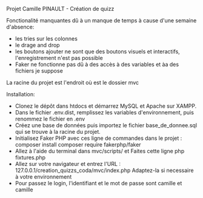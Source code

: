 Projet Camille PINAULT - Création de quizz

Fonctionalité manquantes dû à un manque de temps à cause d'une semaine d'absence:
- les tries sur les colonnes
- le drage and drop
- les boutons ajouter ne sont que des boutons visuels et interactifs, l'enregistrement n'est pas possible
- Faker ne fonctionne pas dû à des accès à des variables et àa des fichiers je suppose

La racine du projet est l'endroit où est le dossier mvc

Installation:

- Clonez le dépôt dans htdocs et démarrez MySQL et Apache sur XAMPP.
- Dans le fichier .env.dist, remplissez les variables d'environnement, puis renommez le fichier en .env
- Créez une base de données puis importez le fichier base_de_donnee.sql qui se trouve à la racine du projet.
- Initialisez Faker PHP avec ces ligne de commandes dans le projet :
    composer install
    composer require fakerphp/faker
- Allez à l'aide du terminal dans mvc/scripts/ et Faites cette ligne
    php fixtures.php
- Allez sur votre navigateur et entrez l'URL :  127.0.0.1/creation_quizzs_coda/mvc/index.php
Adaptez-la si necessaire à votre environnement
- Pour passez le login, l'identifiant et le mot de passe sont camille et camille

